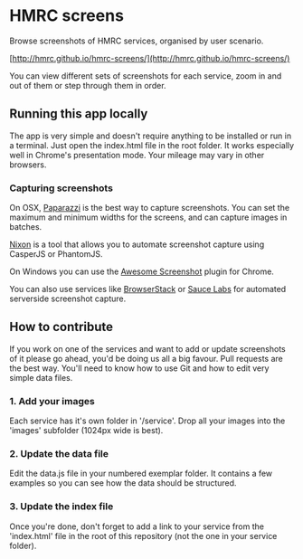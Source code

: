 HMRC screens
================

Browse screenshots of HMRC services, organised by user scenario.

[http://hmrc.github.io/hmrc-screens/](http://hmrc.github.io/hmrc-screens/)

You can view different sets of screenshots for each service, zoom in and out of them or step through them in order.


## Running this app locally

The app is very simple and doesn't require anything to be installed or run in a terminal. Just open the index.html file in the root folder. It works especially well in Chrome's presentation mode. Your mileage may vary in other browsers.

### Capturing screenshots

On OSX, [Paparazzi](https://derailer.org/paparazzi/) is the best way to capture screenshots. You can set the maximum and minimum widths for the screens, and can capture images in batches.

[Nixon](https://github.com/joelanman/nixon) is a tool that allows you to automate screenshot capture using CasperJS or PhantomJS.

On Windows you can use the [Awesome Screenshot](https://chrome.google.com/webstore/detail/awesome-screenshot-captur/alelhddbbhepgpmgidjdcjakblofbmce?hl=en) plugin for Chrome.

You can also use services like [BrowserStack](http://www.browserstack.com/) or [Sauce Labs](https://saucelabs.com/) for automated serverside screenshot capture.

## How to contribute

If you work on one of the services and want to add or update screenshots of it please go ahead, you'd be doing us all a big favour. Pull requests are the best way. You'll need to know how to use Git and how to edit very simple data files.

### 1. Add your images

Each service has it's own folder in '/service'. Drop all your images into the 'images' subfolder (1024px wide is best).

### 2. Update the data file

Edit the data.js file in your numbered exemplar folder. It contains a few examples so you can see how the data should be structured.

### 3. Update the index file

Once you're done, don't forget to add a link to your service from the 'index.html' file in the root of this repository (not the one in your service folder).

